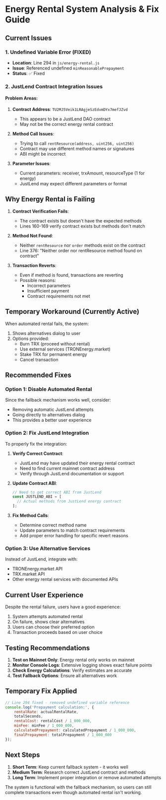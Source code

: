 # Energy Rental System Analysis & Fix Guide

## Current Issues

### 1. Undefined Variable Error (FIXED)
- **Location**: Line 294 in `js/energy-rental.js`
- **Issue**: Referenced undefined `minReasonablePrepayment`
- **Status**: ✅ Fixed

### 2. JustLend Contract Integration Issues

#### Problem Areas:
1. **Contract Address**: `TU2MJ5Veik1LRAgjeSzEdvmDYx7mefJZvd`
   - This appears to be a JustLend DAO contract
   - May not be the correct energy rental contract

2. **Method Call Issues**:
   - Trying to call `rentResource(address, uint256, uint256)`
   - Contract may use different method names or signatures
   - ABI might be incorrect

3. **Parameter Issues**:
   - Current parameters: receiver, trxAmount, resourceType (1 for energy)
   - JustLend may expect different parameters or format

## Why Energy Rental is Failing

1. **Contract Verification Fails**: 
   - The contract exists but doesn't have the expected methods
   - Lines 160-169 verify contract exists but methods don't match

2. **Method Not Found**:
   - Neither `rentResource` nor `order` methods exist on the contract
   - Line 376: "Neither order nor rentResource method found on contract"

3. **Transaction Reverts**:
   - Even if method is found, transactions are reverting
   - Possible reasons:
     - Incorrect parameters
     - Insufficient payment
     - Contract requirements not met

## Temporary Workaround (Currently Active)

When automated rental fails, the system:
1. Shows alternatives dialog to user
2. Options provided:
   - Burn TRX (proceed without rental)
   - Use external services (TRONEnergy.market)
   - Stake TRX for permanent energy
   - Cancel transaction

## Recommended Fixes

### Option 1: Disable Automated Rental
Since the fallback mechanism works well, consider:
- Removing automatic JustLend attempts
- Going directly to alternatives dialog
- This provides a better user experience

### Option 2: Fix JustLend Integration
To properly fix the integration:

1. **Verify Correct Contract**:
   - JustLend may have updated their energy rental contract
   - Need to find current mainnet contract address
   - Verify through JustLend documentation or support

2. **Update Contract ABI**:
   ```javascript
   // Need to get correct ABI from JustLend
   const JUSTLEND_ABI = [
     // Actual methods from JustLend energy contract
   ];
   ```

3. **Fix Method Calls**:
   - Determine correct method name
   - Update parameters to match contract requirements
   - Add proper error handling for specific revert reasons

### Option 3: Use Alternative Services
Instead of JustLend, integrate with:
- TRONEnergy.market API
- TRX.market API
- Other energy rental services with documented APIs

## Current User Experience

Despite the rental failure, users have a good experience:
1. System attempts automated rental
2. On failure, shows clear alternatives
3. Users can choose their preferred option
4. Transaction proceeds based on user choice

## Testing Recommendations

1. **Test on Mainnet Only**: Energy rental only works on mainnet
2. **Monitor Console Logs**: Extensive logging shows exact failure points
3. **Check Energy Calculations**: Verify estimates are accurate
4. **Test Fallback Options**: Ensure all alternatives work

## Temporary Fix Applied

```javascript
// Line 294 fixed - removed undefined variable reference
console.log('Prepayment calculation:', {
    rentalRate: actualRentalRate,
    totalSeconds,
    rentalCost: rentalCost / 1_000_000,
    minFee: minFee / 1_000_000,
    calculatedPrepayment: calculatedPrepayment / 1_000_000,
    finalPrepayment: totalPrepayment / 1_000_000
});
```

## Next Steps

1. **Short Term**: Keep current fallback system - it works well
2. **Medium Term**: Research correct JustLend contract and methods
3. **Long Term**: Implement proper integration or remove automated attempts

The system is functional with the fallback mechanism, so users can still complete transactions even though automated rental isn't working.